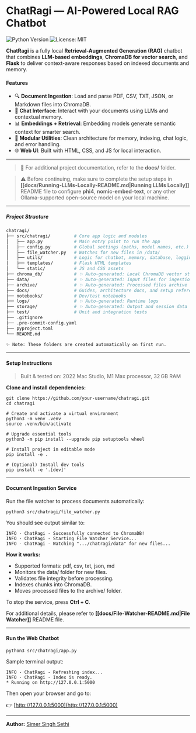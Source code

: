 # ChatRagi — AI-Powered Local RAG Chatbot

![Python Version](https://img.shields.io/badge/python-3.8+-blue?logo=python&logoColor=white)
![License: MIT](https://img.shields.io/badge/license-MIT-green?style=flat-square)

**ChatRagi** is a fully local **Retrieval-Augmented Generation (RAG)** chatbot that combines **LLM-based embeddings**, **ChromaDB for vector search**, and **Flask** to deliver context-aware responses based on indexed documents and memory.

#### Features
- 🔍 **Document Ingestion**: Load and parse PDF, CSV, TXT, JSON, or Markdown files into ChromaDB.
- 💬 **Chat Interface**: Interact with your documents using LLMs and contextual memory.
- 📊 **Embeddings + Retrieval**: Embedding models generate semantic context for smarter search.
- 🔧 **Modular Utilities**: Clean architecture for memory, indexing, chat logic, and error handling.
- 🌐 **Web UI**: Built with HTML, CSS, and JS for local interaction.

---
> 📖 For additional project documentation, refer to the **docs/** folder.

> ⚠️ Before continuing, make sure to complete the setup steps in **[[docs/Running-LLMs-Locally-README.md|Running LLMs Locally]]** README file to configure **phi4**, **nomic-embed-text**, or any other Ollama-supported open-source model on your local machine.

---
##### Project Structure

```bash
chatragi/
├── src/chatragi/         # Core app logic and modules
│   ├── app.py            # Main entry point to run the app
│   ├── config.py         # Global settings (paths, model names, etc.)
│   ├── file_watcher.py   # Watches for new files in /data/
│   ├── utils/            # Logic for chatbot, memory, database, logging
│   ├── templates/        # Flask HTML templates
│   └── static/           # JS and CSS assets
├── chroma_db/            # ✨ Auto-generated: Local ChromaDB vector store
├── data/                 # ✨ Auto-generated: Input files for ingestion
├── archive/              # ✨ Auto-generated: Processed files archive
├── docs/                 # Guides, architecture docs, and setup references
├── notebooks/            # Dev/test notebooks
├── logs/                 # ✨ Auto-generated: Runtime logs
├── storage/              # ✨ Auto-generated: Output and session data
├── test/                 # Unit and integration tests
├── .gitignore
├── .pre-commit-config.yaml
├── pyproject.toml
└── README.md

✨ Note: These folders are created automatically on first run.
```

---
#### Setup Instructions
> Built & tested on: 2022 Mac Studio, M1 Max processor, 32 GB RAM

**Clone and install dependencies:**

```shell
git clone https://github.com/your-username/chatragi.git
cd chatragi

# Create and activate a virtual environment
python3 -m venv .venv
source .venv/bin/activate

# Upgrade essential tools
python3 -m pip install --upgrade pip setuptools wheel

# Install project in editable mode
pip install -e .

# (Optional) Install dev tools
pip install -e '.[dev]'
```

---
#### Document Ingestion Service

Run the file watcher to process documents automatically:

```shell
python3 src/chatragi/file_watcher.py
```

You should see output similar to:

```text
INFO - ChatRagi - Successfully connected to ChromaDB!
INFO - ChatRagi - Starting File Watcher Service...
INFO - ChatRagi - Watching ".../chatragi/data" for new files...
```

**How it works:**
- Supported formats: pdf, csv, txt, json, md
- Monitors the data/ folder for new files.
- Validates file integrity before processing.
- Indexes chunks into ChromaDB.
- Moves processed files to the archive/ folder.

To stop the service, press **Ctrl + C**.

For additional details, please refer to **[[docs/File-Watcher-README.md|File Watcher]]** README file.

---
#### Run the Web Chatbot

```shell
python3 src/chatragi/app.py
```

Sample terminal output:

```text
INFO - ChatRagi - Refreshing index...
INFO - ChatRagi - Index is ready.
* Running on http://127.0.0.1:5000
```

Then open your browser and go to:

👉 [http://127.0.0.1:5000](http://127.0.0.1:5000)

---
**Author:** [Simer Singh Sethi](mailto:simer@disruptivegeek.net)